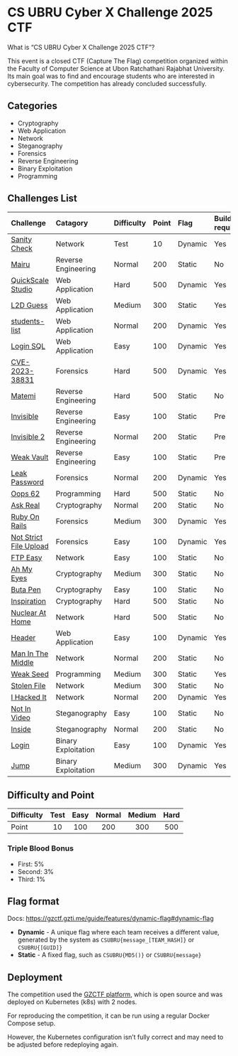 # CS UBRU Cyber X Challenge 2025 CTF

What is “CS UBRU Cyber X Challenge 2025 CTF”?

This event is a closed CTF (Capture The Flag) competition organized within the Faculty of Computer Science at Ubon Ratchathani Rajabhat University. Its main goal was to find and encourage students who are interested in cybersecurity. The competition has already concluded successfully.

## Categories

- Cryptography
- Web Application
- Network
- Steganography
- Forensics
- Reverse Engineering
- Binary Exploitation
- Programming

## Challenges List

| Challenge | Catagory | Difficulty | Point | Flag | Build required | Author |
| :- | :- | :- | :- | :- | :- | :- |
| [Sanity Check](./challenges/sanity-check) | Network | Test | 10 | Dynamic | Yes | [noonomyen](https://github.com/noonomyen) |
| [Mairu](./challenges/mairu) | Reverse Engineering | Normal | 200 | Static | No | [FoxZFox](https://github.com/FoxZFox) |
| [QuickScale Studio](./challenges/quick-scale-studio) | Web Application | Hard | 500 | Dynamic | Yes | [c0ffeeOverdose](https://github.com/c0ffeeOverdose) |
| [L2D Guess](./challenges/l2d-guess) | Web Application | Medium | 300 | Static | Yes | [c0ffeeOverdose](https://github.com/c0ffeeOverdose) |
| [students-list](./challenges/students-list) | Web Application | Normal | 200 | Dynamic | Yes | [c0ffeeOverdose](https://github.com/c0ffeeOverdose) |
| [Login SQL](./challenges/login-sql) | Web Application | Easy | 100 | Dynamic | Yes | [noonomyen](https://github.com/noonomyen) |
| [CVE-2023-38831](./challenges/cve-2023-38831) | Forensics | Hard | 500 | Dynamic | Yes | [c0ffeeOverdose](https://github.com/c0ffeeOverdose) |
| [Matemi](./challenges/matemi) | Reverse Engineering | Hard | 500 | Static | No | [FoxZFox](https://github.com/FoxZFox) |
| [Invisible](./challenges/invisible) | Reverse Engineering | Easy | 100 | Static | Pre | [noonomyen](https://github.com/noonomyen) |
| [Invisible 2](./challenges/invisible-2) | Reverse Engineering | Normal | 200 | Static | Pre | [noonomyen](https://github.com/noonomyen) |
| [Weak Vault](./challenges/weak-vault) | Reverse Engineering | Easy | 100 | Static | Pre | [noonomyen](https://github.com/noonomyen) |
| [Leak Password](./challenges/leak-password) | Forensics | Normal | 200 | Dynamic | Yes | [c0ffeeOverdose](https://github.com/c0ffeeOverdose) |
| [Oops 62](./challenges/oops62) | Programming | Hard | 500 | Static | No | [noonomyen](https://github.com/noonomyen) |
| [Ask Real](./challenges/ask-real) | Cryptography | Normal | 200 | Static | No | [noonomyen](https://github.com/noonomyen) |
| [Ruby On Rails](./challenges/ruby-on-rails) | Forensics | Medium | 300 | Dynamic | Yes | [c0ffeeOverdose](https://github.com/c0ffeeOverdose) |
| [Not Strict File Upload](./challenges/not-strict-file-upload) | Forensics | Easy | 100 | Dynamic | Yes | [c0ffeeOverdose](https://github.com/c0ffeeOverdose) |
| [FTP Easy](./challenges/ftp-easy) | Network | Easy | 100 | Static | No | [c0ffeeOverdose](https://github.com/c0ffeeOverdose) |
| [Ah My Eyes](./challenges/ah-my-eyes) | Cryptography | Medium | 300 | Static | No | [c0ffeeOverdose](https://github.com/c0ffeeOverdose) |
| [Buta Pen](./challenges/buta-pen) | Cryptography | Easy | 100 | Static | No | [c0ffeeOverdose](https://github.com/c0ffeeOverdose) |
| [Inspiration](./challenges/inspiration) | Cryptography | Hard | 500 | Static | No | [c0ffeeOverdose](https://github.com/c0ffeeOverdose) |
| [Nuclear At Home](./challenges/nuclear-at-home) | Network | Hard | 500 | Static | No | [c0ffeeOverdose](https://github.com/c0ffeeOverdose) |
| [Header](./challenges/header) | Web Application | Easy | 100 | Dynamic | Yes | [noonomyen](https://github.com/noonomyen) |
| [Man In The Middle](./challenges/man-in-the-middle) | Network | Normal | 200 | Static | No | [c0ffeeOverdose](https://github.com/c0ffeeOverdose) |
| [Weak Seed](./challenges/weak-seed) | Programming | Medium | 300 | Static | Yes | [noonomyen](https://github.com/noonomyen) |
| [Stolen File](./challenges/stolen-file) | Network | Medium | 300 | Static | No | [c0ffeeOverdose](https://github.com/c0ffeeOverdose) |
| [I Hacked It](./challenges/i-hacked-it) | Network | Normal | 200 | Dynamic | Yes | [noonomyen](https://github.com/noonomyen) |
| [Not In Video](./challenges/not-in-video) | Steganography | Easy | 100 | Static | No | [noonomyen](https://github.com/noonomyen) |
| [Inside](./challenges/inside) | Steganography | Normal | 200 | Static | No | [noonomyen](https://github.com/noonomyen) |
| [Login](./challenges/login) | Binary Exploitation | Easy | 100 | Dynamic | Yes | [noonomyen](https://github.com/noonomyen) |
| [Jump](./challenges/jump) | Binary Exploitation | Medium | 300 | Dynamic | Yes | [noonomyen](https://github.com/noonomyen) |

## Difficulty and Point

| Difficulty | Test | Easy | Normal | Medium | Hard |
| :- | :-: | :-: | :-: | :-: | :-: |
| Point | 10 | 100 | 200 | 300 | 500 |

### Triple Blood Bonus

- First: 5%
- Second: 3%
- Third: 1%

## Flag format

Docs: <https://gzctf.gzti.me/guide/features/dynamic-flag#dynamic-flag>

- **Dynamic** - A unique flag where each team receives a different value, generated by the system as `CSUBRU{message_[TEAM_HASH]}` or `CSUBRU{[GUID]}`
- **Static** - A fixed flag, such as `CSUBRU{MD5()}` or `CSUBRU{message}`

## Deployment

The competition used the [GZCTF platform](https://github.com/GZTimeWalker/GZCTF), which is open source and was deployed on Kubernetes (k8s) with 2 nodes.

For reproducing the competition, it can be run using a regular Docker Compose setup.

However, the Kubernetes configuration isn’t fully correct and may need to be adjusted before redeploying again.
